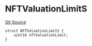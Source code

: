 # NFTValuationLimitS
[Git Source](https://github.com/thrackle-io/tron/blob/f0b9409d0746d035136fce54b3907220cf162a23/src/client/token/handler/diamond/RuleStorage.sol)


```solidity
struct NFTValuationLimitS {
    uint16 nftValuationLimit;
}
```

